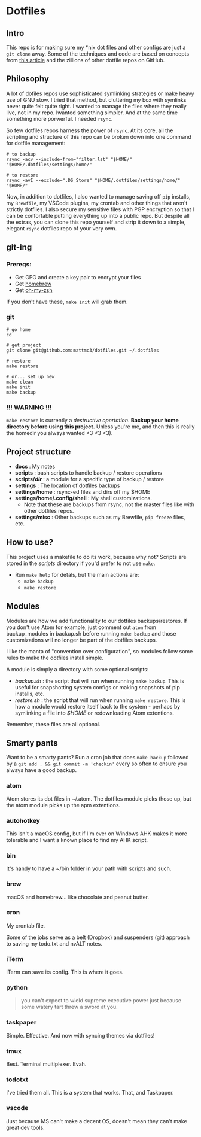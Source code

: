 # Dotfiles

## Intro
This repo is for making sure my *nix dot files and other configs are just a `git clone`
away. Some of the techniques and code are based on concepts from
[this article](https://medium.com/@webprolific/getting-started-with-dotfiles-43c3602fd789#.vh7hhm6th)
and the zillions of other dotfile repos on GitHub.

## Philosophy
A lot of dofiles repos use sophisticated symlinking strategies or make heavy use of GNU stow.
I tried that method, but cluttering my box with symlinks never quite felt quite right. I
wanted to manage the files where they really live, not in my repo. Iwanted something simpler.
And at the same time something more porwerful. I needed `rsync`.

So few dotfiles repos harness the power of `rsync`. At its core, all the scripting and structure
of this repo can be broken down into one command for dotfile management:

```
# to backup
rsync -acv --include-from="filter.lst" "$HOME/" "$HOME/.dotfiles/settings/home/"

# to restore
rsync -avI --exclude=".DS_Store" "$HOME/.dotfiles/settings/home/" "$HOME/"
```

Now, in addition to dotfiles, I also wanted to manage saving off `pip` installs, my `Brewfile`,
my VSCode plugins, my crontab and other things that aren't strictly dotfiles. I also secure my
sensitive files with PGP encryption so that I can be confortable putting everything up into
a public repo. But despite all the extras, you can clone this repo yourself and strip it down
to a simple, elegant `rsync` dotfiles repo of your very own.

## git-ing
### Prereqs:

- Get GPG and create a key pair to encrypt your files
- Get [homebrew](https://brew.sh)
- Get [oh-my-zsh](https://github.com/robbyrussell/oh-my-zsh)

If you don't have these, `make init` will grab them.


### git
```
# go home
cd

# get project
git clone git@github.com:mattmc3/dotfiles.git ~/.dotfiles

# restore
make restore

# or... set up new
make clean
make init
make backup
```

### !!! WARNING !!!
`make restore` is currently a *destructive opertation*. **Backup your home directory
before using this project.** Unless you're me, and then this is really the homedir you
always wanted <3 <3 <3).

## Project structure
- **docs** : My notes
- **scripts** : bash scripts to handle backup / restore operations
- **scripts/_dir_** : a module for a specific type of backup / restore
- **settings** : The location of dotfiles backups
- **settings/home** : rsync-ed files and dirs off my $HOME
- **settings/home/.config/shell** : My shell customizations.
    - Note that these are backups from rsync, not the master files like with other dotfiles repos.
- **settings/misc** : Other backups such as my Brewfile, `pip freeze` files, etc.

## How to use?

This project uses a makefile to do its work, because why not? Scripts are stored
in the _scripts_ directory if you'd prefer to not use `make`.

- Run `make help` for detals, but the main actions are:
    - `make backup`
    - `make restore`

## Modules

Modules are how we add functionality to our dotfiles backups/restores. If you don't
use Atom for example, just comment out `atom` from backup_modules in backup.sh before
running `make backup` and those customizations will no longer be part of the dotfiles
backups.

I like the manta of "convention over configuration", so modules follow some rules to
make the dotfiles install simple.

A module is simply a directory with some optional scripts:
- _backup.sh_ : the script that will run when running `make backup`. This is useful for
snapshotting system configs or making snapshots of pip installs, etc.
- _restore.sh_ : the script that will run when running `make restore`. This is how a
module would restore itself back to the system - perhaps by symlinking a file into _$HOME_
or redownloading Atom extentions.

Remember, these files are all optional.

## Smarty pants

Want to be a smarty pants? Run a cron job that does `make backup` followed by a `git add . && git commit -m 'checkin'`
every so often to ensure you always have a good backup.

### atom

Atom stores its dot files in ~/.atom. The dotfiles module picks those up, but
the atom module picks up the apm extentions.

### autohotkey

This isn't a macOS config, but if I'm ever on Windows AHK makes it more tolerable
and I want a known place to find my AHK script.

### bin

It's handy to have a ~/bin folder in your path with scripts and such.

### brew

macOS and homebrew... like chocolate and peanut butter.

### cron

My crontab file.

Some of the jobs serve as a belt (Dropbox) and suspenders (git) approach to saving
my todo.txt and nvALT notes.

### iTerm

iTerm can save its config. This is where it goes.

### python

> you can't expect to wield supreme executive power just because some
> watery tart threw a sword at you.

### taskpaper

Simple. Effective. And now with syncing themes via dotfiles!

### tmux

Best. Terminal multiplexer. Evah.

### todotxt

I've tried them all. This is a system that works. That, and Taskpaper.

### vscode

Just because MS can't make a decent OS, doesn't mean they can't make great dev tools.
